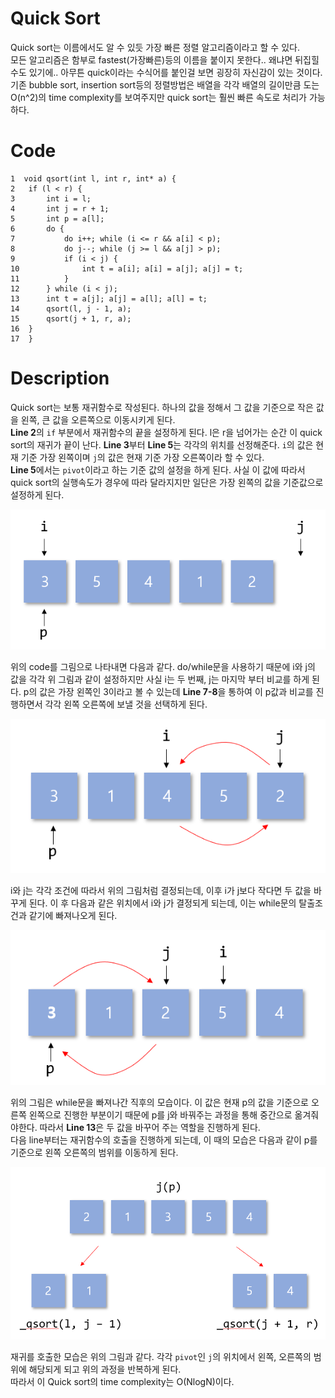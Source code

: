 # Quick Sort
Quick sort는 이름에서도 알 수 있듯 가장 빠른 정렬 알고리즘이라고 할 수 있다.  
모든 알고리즘은 함부로 fastest(가장빠른)등의 이름을 붙이지 못한다.. 왜냐면 뒤집힐 수도 있기에.. 아무튼 quick이라는 수식어를 붙인걸 보면 굉장히 자신감이 있는 것이다.  
기존 bubble sort, insertion sort등의 정렬방법은 배열을 각각 배열의 길이만큼 도는 O(n^2)의 time complexity를 보여주지만 quick sort는 훨씬 빠른 속도로 처리가 가능하다.  

# Code
```
1  void qsort(int l, int r, int* a) {
2  	if (l < r) {
3  		int i = l;
4  		int j = r + 1;
5  		int p = a[l];
6		do {
7			do i++; while (i <= r && a[i] < p);
8			do j--; while (j >= l && a[j] > p);
9			if (i < j) {
10				int t = a[i]; a[i] = a[j]; a[j] = t;
11			}
12		} while (i < j);
13		int t = a[j]; a[j] = a[l]; a[l] = t;
14		qsort(l, j - 1, a);
15		qsort(j + 1, r, a);
16	}
17  }
```
# Description
Quick sort는 보통 재귀함수로 작성된다. 하나의 값을 정해서 그 값을 기준으로 작은 값을 왼쪽, 큰 값을 오른쪽으로 이동시키게 된다.  
**Line 2**의 `if` 부분에서 재귀함수의 끝을 설정하게 된다. l은 r을 넘어가는 순간 이 quick sort의 재귀가 끝이 난다. **Line 3**부터 **Line 5**는 각각의 위치를 선정해준다. `i`의 값은 현재 기준 가장 왼쪽이며 `j`의 값은 현재 기준 가장 오른쪽이라 할 수 있다.  
**Line 5**에서는 `pivot`이라고 하는 기준 값의 설정을 하게 된다. 사실 이 값에 따라서 quick sort의 실행속도가 경우에 따라 달라지지만 일단은 가장 왼쪽의 값을 기준값으로 설정하게 된다.  

![qsort1](./images/qsort_1.PNG)

위의 code를 그림으로 나타내면 다음과 같다. do/while문을 사용하기 때문에 i와 j의 값을 각각 위 그림과 같이 설정하지만 사실 i는 두 번째, j는 마지막 부터 비교를 하게 된다.  p의 값은 가장 왼쪽인 3이라고 볼 수 있는데 **Line 7-8**을 통하여 이 p값과 비교를 진행하면서 각각 왼쪽 오른쪽에 보낼 것을 선택하게 된다.  

![qsort2](./images/qsort_2.PNG)

i와 j는 각각 조건에 따라서 위의 그림처럼 결정되는데, 이후 i가 j보다 작다면 두 값을 바꾸게 된다. 이 후 다음과 같은 위치에서 i와 j가 결정되게 되는데, 이는 while문의 탈출조건과 같기에 빠져나오게 된다.

![qsort3](./images/qsort_3.PNG)

위의 그림은 while문을 빠져나간 직후의 모습이다. 이 값은 현재 p의 값을 기준으로 오른쪽 왼쪽으로 진행한 부분이기 때문에 p를 j와 바꿔주는 과정을 통해 중간으로 옮겨줘야한다. 따라서 **Line 13**은 두 값을 바꾸어 주는 역할을 진행하게 된다.  
다음 line부터는 재귀함수의 호출을 진행하게 되는데, 이 때의 모습은 다음과 같이 p를 기준으로 왼쪽 오른쪽의 범위를 이동하게 된다.  

![qsort4](./images/qsort_4.PNG)

재귀를 호출한 모습은 위의 그림과 같다. 각각 `pivot`인 `j`의 위치에서 왼쪽, 오른쪽의 범위에 해당되게 되고 위의 과정을 반복하게 된다.  
따라서 이 Quick sort의 time complexity는 O(NlogN)이다.




  
